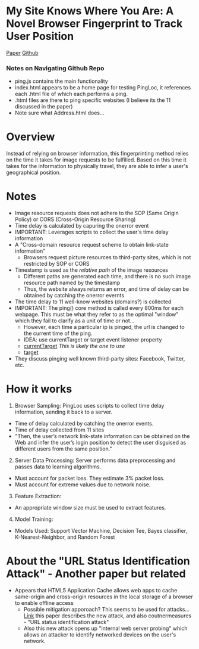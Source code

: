 # My Site Knows Where You Are: A Novel Browser Fingerprint to Track User Position

[Paper](https://ieeexplore.ieee.org/stamp/stamp.jsp?tp=&arnumber=9500556)
[Github](https://github.com/1362860831/PingLoc)

### Notes on Navigating Github Repo

- ping.js contains the main functionality
- index.html appears to be a home page for testing PingLoc, it references each .html file of which each performs a ping.
- .html files are there to ping specific websites (I believe its the 11 discussed in the paper)
- Note sure what Address.html does...

# Overview

Instead of relying on browser information, this fingerprinting method relies on the time it takes for image requests to be fulfilled. Based on this time it takes for the information to physically travel, they are able to infer a user's geographical position.

# Notes

- Image resource requests does not adhere to the SOP (Same Origin Policy) or CORS (Cross-Origin Resource Sharing)
- Time delay is calculated by capuring the onerror event
- IMPORTANT: Leverages scripts to collect the user's time delay information
- A "Cross-domain resource request scheme to obtain link-state information"
  - Browsers request picture resources to third-party sites, which is not restricted by SOP or CORS
- Timestamp is used as the _relative path_ of the image resources
  - Different paths are generated each time, and there is no such image resource path named by the timestamp
  - Thus, the website always returns an error, and time of delay can be obtained by catching the onerror evernts
- The time delay to 11 well-know websites (domains?) is collected
- IMPORTANT: The ping() core method is called every 800ms for each webpage. This must be what they refer to as the optimal "window" which
  they fail to clarify as a unit of time or not...
  - However, each time a particular ip is pinged, the url is changed to the current time of the ping.
  - IDEA: use currentTarget or target event listener property
  - [currentTarget](https://www.w3schools.com/jsref/event_currenttarget.asp) _This is likely the one to use_
  - [target](https://www.w3schools.com/jsref/event_target.asp)
- They discuss pinging well known third-party sites: Facebook, Twitter, etc.

# How it works

1. Browser Sampling: PingLoc uses scripts to collect time delay information, sending it back to a server.

- Time of delay calculated by catching the onerror events.
- Time of delay collected from 11 sites
- "Then, the user’s network link-state information can be obtained on the Web and infer the user’s login position to detect the user disguised as different users from the same position."

2. Server Data Processing: Server performs data preprocessing and passes data to learning algorithms.

- Must account for packet loss. They estimate 3% packet loss.
- Must account for extreme values due to network noise.

3. Feature Extraction:

- An appropriate window size must be used to extract features.

4. Model Training:

- Models Used: Support Vector Machine, Decision Tee, Bayes classifier, K-Nearest-Neighbor, and Random Forest

# About the "URL Status Identification Attack" - Another paper but related

- Appears that HTML5 Application Cache allows web apps to cache same-origin and cross-origin resources in the local storage of a browser to enable offline access
  - Possible mitigation apporoach? This seems to be used for attacks... [Link](https://hpc.postech.ac.kr/~hyungsubkim/papers/ndss15_final.pdf) this paper describes the new attack, and also coutnermeasures - "URL status identification attack"
  - Also this new attack opens up "internal web server probing" which allows an attacker to identify networked devices on the user's network.
